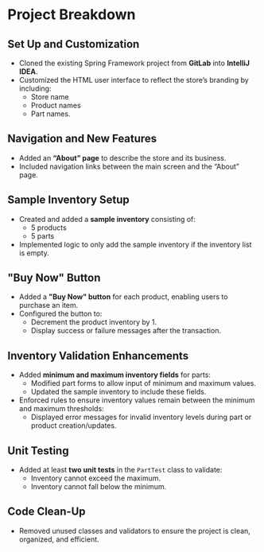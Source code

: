 # **Project Breakdown**

## **Set Up and Customization**
- Cloned the existing Spring Framework project from **GitLab** into **IntelliJ IDEA**.
- Customized the HTML user interface to reflect the store’s branding by including:
  - Store name
  - Product names
  - Part names.

## **Navigation and New Features**
- Added an **“About” page** to describe the store and its business.
- Included navigation links between the main screen and the “About” page.

## **Sample Inventory Setup**
- Created and added a **sample inventory** consisting of:
  - 5 products
  - 5 parts
- Implemented logic to only add the sample inventory if the inventory list is empty.

## **"Buy Now" Button**
- Added a **"Buy Now" button** for each product, enabling users to purchase an item.
- Configured the button to:
  - Decrement the product inventory by 1.
  - Display success or failure messages after the transaction.

## **Inventory Validation Enhancements**
- Added **minimum and maximum inventory fields** for parts:
  - Modified part forms to allow input of minimum and maximum values.
  - Updated the sample inventory to include these fields.
- Enforced rules to ensure inventory values remain between the minimum and maximum thresholds:
  - Displayed error messages for invalid inventory levels during part or product creation/updates.

## **Unit Testing**
- Added at least **two unit tests** in the `PartTest` class to validate:
  - Inventory cannot exceed the maximum.
  - Inventory cannot fall below the minimum.

## **Code Clean-Up**
- Removed unused classes and validators to ensure the project is clean, organized, and efficient.
